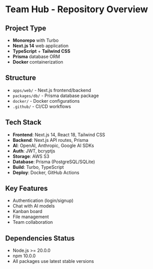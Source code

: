 # Team Hub - Repository Overview

## Project Type
- **Monorepo** with Turbo
- **Next.js 14** web application
- **TypeScript** + **Tailwind CSS**
- **Prisma** database ORM
- **Docker** containerization

## Structure
- `apps/web/` - Next.js frontend/backend
- `packages/db/` - Prisma database package
- `docker/` - Docker configurations
- `.github/` - CI/CD workflows

## Tech Stack
- **Frontend**: Next.js 14, React 18, Tailwind CSS
- **Backend**: Next.js API routes, Prisma
- **AI**: OpenAI, Anthropic, Google AI SDKs
- **Auth**: JWT, bcryptjs
- **Storage**: AWS S3
- **Database**: Prisma (PostgreSQL/SQLite)
- **Build**: Turbo, TypeScript
- **Deploy**: Docker, GitHub Actions

## Key Features
- Authentication (login/signup)
- Chat with AI models
- Kanban board
- File management
- Team collaboration

## Dependencies Status
- Node.js >= 20.0.0
- npm 10.0.0
- All packages use latest stable versions
